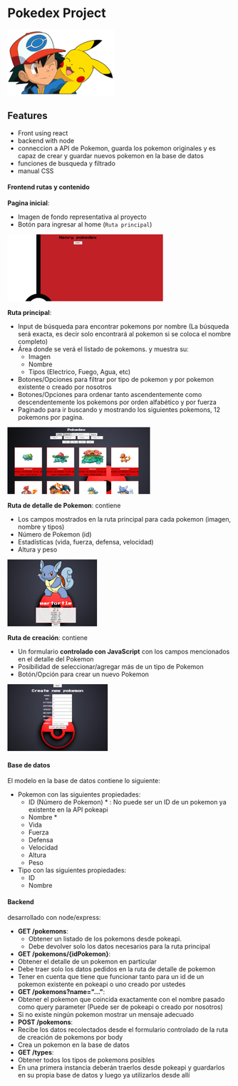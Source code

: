 

# Pokedex Project

<p align="left">
  <img height="150" src="./pokemon.png" />
</p>

## Features

- Front using react
- backend with node
- conneccion a API de Pokemon, guarda los pokemon originales y es capaz de crear y guardar nuevos pokemon en la base de datos
- funciones de busqueda y filtrado
- manual CSS

#### Frontend rutas y contenido

__Pagina inicial__:
- Imagen de fondo representativa al proyecto
- Botón para ingresar al home (`Ruta principal`)

<p align="left">
  <img height="150" src="./landing.png" />
</p>

__Ruta principal__:
- Input de búsqueda para encontrar pokemons por nombre (La búsqueda será exacta, es decir solo encontrará al pokemon si se coloca el nombre completo)
- Área donde se verá el listado de pokemons. y muestra su:
  - Imagen
  - Nombre
  - Tipos (Electrico, Fuego, Agua, etc)
- Botones/Opciones para filtrar por tipo de pokemon y por pokemon existente o creado por nosotros
- Botones/Opciones para ordenar tanto ascendentemente como descendentemente los pokemons por orden alfabético y por fuerza
- Paginado para ir buscando y mostrando los siguientes pokemons, 12 pokemons por pagina.

<p align="left">
  <img height="150" src="./promo.png" />
</p>

__Ruta de detalle de Pokemon__: contiene
- Los campos mostrados en la ruta principal para cada pokemon (imagen, nombre y tipos)
- Número de Pokemon (id)
- Estadísticas (vida, fuerza, defensa, velocidad)
- Altura y peso

<p align="left">
  <img height="150" src="./selected.png" />
</p>

__Ruta de creación__: contiene
- Un formulario __controlado con JavaScript__ con los campos mencionados en el detalle del Pokemon
- Posibilidad de seleccionar/agregar más de un tipo de Pokemon
- Botón/Opción para crear un nuevo Pokemon

<p align="left">
  <img height="150" src="./create_new.png" />
</p>

#### Base de datos

El modelo en la base de datos contiene lo siguiente:

- Pokemon con las siguientes propiedades:
  - ID (Número de Pokemon) * : No puede ser un ID de un pokemon ya existente en la API pokeapi
  - Nombre *
  - Vida
  - Fuerza
  - Defensa
  - Velocidad
  - Altura
  - Peso
- Tipo con las siguientes propiedades:
  - ID
  - Nombre

#### Backend

desarrollado con node/express:

- __GET /pokemons__:
  - Obtener un listado de los pokemons desde pokeapi.
  - Debe devolver solo los datos necesarios para la ruta principal
-  __GET /pokemons/{idPokemon}__:
  - Obtener el detalle de un pokemon en particular
  - Debe traer solo los datos pedidos en la ruta de detalle de pokemon
  - Tener en cuenta que tiene que funcionar tanto para un id de un pokemon existente en pokeapi o uno creado por ustedes
-  __GET /pokemons?name="..."__:
  - Obtener el pokemon que coincida exactamente con el nombre pasado como query parameter (Puede ser de pokeapi o creado por nosotros)
  - Si no existe ningún pokemon mostrar un mensaje adecuado
-  __POST /pokemons__:
  - Recibe los datos recolectados desde el formulario controlado de la ruta de creación de pokemons por body
  - Crea un pokemon en la base de datos
-  __GET /types__:
  - Obtener todos los tipos de pokemons posibles
  - En una primera instancia deberán traerlos desde pokeapi y guardarlos en su propia base de datos y luego ya utilizarlos desde allí

